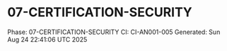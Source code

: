 # 07-CERTIFICATION-SECURITY
Phase: 07-CERTIFICATION-SECURITY
CI: CI-AN001-005
Generated: Sun Aug 24 22:41:06 UTC 2025
